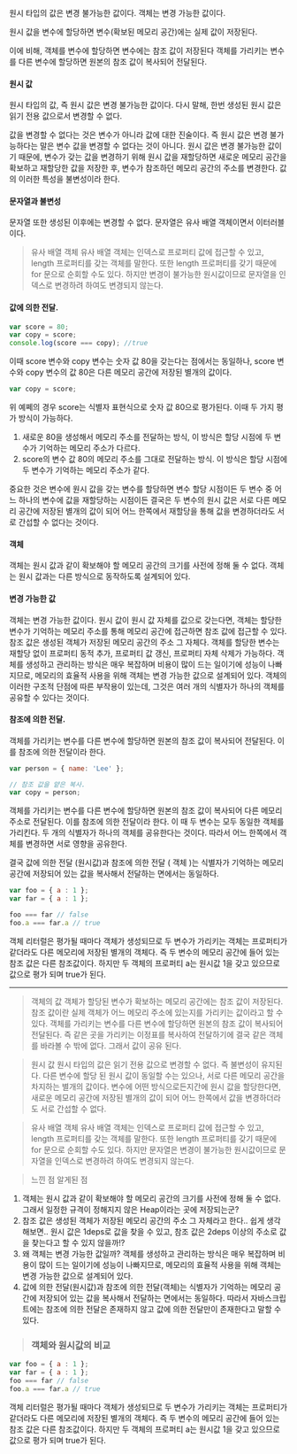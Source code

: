 원시 타입의 값은 변경 불가능한 값이다.
객체는 변경 가능한 값이다.

원시 값을 변수에 할당하면 변수(확보된 메모리 공간)에는 실제 값이 저장된다.

이에 비해, 객체를 변수에 할당하면 변수에는 참조 값이 저장된다
객체를 가리키는 변수를 다른 변수에 할당하면 원본의 참조 값이 복사되어 전달된다.

#### 원시 값

원시 타입의 값, 즉 원시 값은 변경 불가능한 값이다.
다시 말해, 한번 생성된 원시 값은 읽기 전용 값으로서 변경할 수 없다.

값을 변경할 수 없다는 것은 변수가 아니라 값에 대한 진술이다.
즉 원시 값은 변경 불가능하다는 말은 변수 값을 변경할 수 없다는 것이 아니다.
원시 값은 변경 불가능한 값이기 때문에, 변수가 갖는 값을 변경하기 위해 원시 값을 재할당하면 새로운 메모리 공간을 확보하고 재할당한 값을 저장한 후, 변수가 참조하던 메모리 공간의 주소를 변경한다. 값의 이러한 특성을 불변성이라 한다.

#### 문자열과 불변성
문자열 또한 생성된 이후에는 변경할 수 없다.
문자열은 유사 배열 객체이면서 이터러블이다.



> 유사 배열 객체
유사 배열 객체는 인덱스로 프로퍼티 값에 접근할 수 있고,
length 프로퍼티를 갖는 객체를 말한다.
또한 length 프로퍼티를 갖기 때문에 for 문으로 순회할 수도 있다.
하지만 변경이 불가능한 원시값이므로 문자열을 인덱스로 변경하려 하여도 변경되지 않는다.


#### 값에 의한 전달.
```js
var score = 80;
var copy = score;
console.log(score === copy); //true
```
이때 score 변수와 copy 변수는 숫자 값 80을 갖는다는 점에서는 동일하나, score 변수와 copy 변수의 값 80은 다른 메모리 공간에 저장된 별개의 값이다.

```js
var copy = score;
```
위 예쩨의 경우 score는 식별자 표현식으로 숫자 값 80으로 평가된다.
이때 두 가지 평가 방식이 가능하다.
1. 새로운 80을 생성해서 메모리 주소를 전달하는 방식, 이 방식은 할당 시점에 두 변수가 기억하는 메모리 주소가 다르다.
2. score의 변수 값 80의 메모리 주소를 그대로 전달하는 방식. 이 방식은 할당 시점에 두 변수가 기억하는 메모리 주소가 같다.

중요한 것은 변수에 원시 값을 갖는 변수를 할당하면 변수 할당 시점이든 두 변수 중 어느 하나의 변수에 값을 재할당하는 시점이든 결국은 두 변수의 원시 값은 서로 다른 메모리 공간에 저장된 별개의 값이 되어 어느 한쪽에서 재할당을 통해 값을 변경하더라도 서로 간섭할 수 없다는 것이다.

#### 객체

객체는 원시 값과 같이 확보해야 할 메모리 공간의 크기를 사전에 정해 둘 수 없다.
객체는 원시 값과는 다른 방식으로 동작하도록 설계되어 있다.

#### 변경 가능한 값
객체는 변경 가능한 값이다.
원시 값이 원시 값 자체를 값으로 갖는다면,
객체는 할당한 변수가 기억하는 메모리 주소를 통해 메모리 공간에 접근하면 참조 값에 접근할 수 있다.
참조 값은 생성된 객체가 저장된 메모리 공간의 주소 그 자체다.
객체를 할당한 변수는 재할당 없이 프로퍼티 동적 추가, 프로퍼티 값 갱신, 프로퍼티 자체 삭제가 가능하다.
객체를 생성하고 관리하는 방식은 매우 복잡하며 비용이 많이 드는 일이기에 성능이 나빠지므로, 메모리의 효율적 사용을 위해 객체는 변경 가능한 값으로 설계되어 있다.
객체의 이러한 구조적 단점에 따른 부작용이 있는데, 그것은 여러 개의 식별자가 하나의 객체를 공유할 수 있다는 것이다.

#### 참조에 의한 전달.
객체를 가리키는 변수를 다른 변수에 할당하면 원본의 참조 값이 복사되어 전달된다. 이를 참조에 의한 전달이라 한다.
```js
var person = { name: 'Lee' };

// 참조 값을 얕은 복사.
var copy = person;
```
객체를 가리키는 변수를 다른 변수에 할당하면 원본의 참조 값이 복사되어 다른 메모리 주소로 전달된다. 이를 참조에 의한 전달이라 한다.
이 때 두 변수는 모두 동일한 객체를 가리킨다.
두 개의 식별자가 하나의 객체를 공유한다는 것이다.
따라서 어느 한쪽에서 객체를 변경하면 서로 영향을 공유한다.

결국 값에 의한 전달 (원시값)과 참조에 의한 전달 ( 객체 )는 식별자가 기억하는 메모리 공간에 저장되어 있는 값을 복사해서 전달하는 면에서는 동일하다.

```js
var foo = { a : 1 }; 
var far = { a : 1 };

foo === far // false
foo.a === far.a // true
```
객체 리터럴은 평가될 때마다 객체가 생성되므로 두 변수가 가리키는 객체는 프로퍼티가 같더라도 다른 메모리에 저장된 별개의 객체다. 즉 두 변수의 메모리 공간에 들어 있는 참조 값은 다른 참조값이다.
하지만 두 객체의 프로퍼티 a는 원시값 1을 갖고 있으므로 값으로 평가 되며 true가 된다.
___

> 객체의 값
객체가 할당된 변수가 확보하는 메모리 공간에는 참조 값이 저장된다.
참조 값이란 실제 객체가 어느 메모리 주소에 있는지를 가리키는 값이라고 할 수 있다.
객체를 가리키는 변수를 다른 변수에 할당하면 원본의 참조 값이 복사되어 전달된다. 즉 같은 곳을 가리키는 이정표를 복사하여 전달하기에 결국 같은 객체를 바라볼 수 밖에 없다. 그래서 값이 공유 된다.

> 원시 값
원시 타입의 값은 읽기 전용 값으로 변경할 수 없다.
즉 불변성이 유지된다.
다른 변수에 할당 된 원시 값이 동일할 수는 있으나, 서로 다른 메모리 공간을 차지하는 별개의 값이다.
변수에 어떤 방식으로든지간에 원시 값을 할당한다면, 새로운 메모리 공간에 저장된 별개의 값이 되어 어느 한쪽에서 값을 변경하더라도 서로 간섭할 수 없다.

>유사 배열 객체
유사 배열 객체는 인덱스로 프로퍼티 값에 접근할 수 있고,
length 프로퍼티를 갖는 객체를 말한다.
또한 length 프로퍼티를 갖기 때문에 for 문으로 순회할 수도 있다.
하지만 문자열은 변경이 불가능한 원시값이므로 문자열을 인덱스로 변경하려 하여도 변경되지 않는다.



>느낀 점 알게된 점
1. 객체는 원시 값과 같이 확보해야 할 메모리 공간의 크기를 사전에 정해 둘 수 없다. 그래서 일정한 규격이 정해지지 않은 Heap이라는 곳에 저장되는군?
2. 참조 값은 생성된 객체가 저장된 메모리 공간의 주소 그 자체라고 한다..
쉽게 생각해보면.. 원시 값은 1deps로 값을 찾을 수 있고, 참조 값은 2deps 이상의 주소로 값을 찾는다고 할 수 있지 않을까!?
3. 왜 객체는 변경 가능한 값일까? 객체를 생성하고 관리하는 방식은 매우 복잡하며 비용이 많이 드는 일이기에 성능이 나빠지므로, 메모리의 효율적 사용을 위해 객체는 변경 가능한 값으로 설계되어 있다.
4. 값에 의한 전달(원시값)과 참조에 의한 전달(객체)는 식별자가 기억하는 메모리 공간에 저장되어 있는 값을 복사해서 전달하는 면에서는 동일하다. 따라서 자바스크립트에는 참조에 의한 전달은 존재하지 않고 값에 의한 전달만이 존재한다고 말할 수 있다.


>### 객체와 원시값의 비교
```js
var foo = { a : 1 }; 
var far = { a : 1 };
foo === far // false
foo.a === far.a // true
```
객체 리터럴은 평가될 때마다 객체가 생성되므로 두 변수가 가리키는 객체는 프로퍼티가 같더라도 다른 메모리에 저장된 별개의 객체다. 즉 두 변수의 메모리 공간에 들어 있는 참조 값은 다른 참조값이다.
하지만 두 객체의 프로퍼티 a는 원시값 1을 갖고 있으므로 값으로 평가 되며 true가 된다.